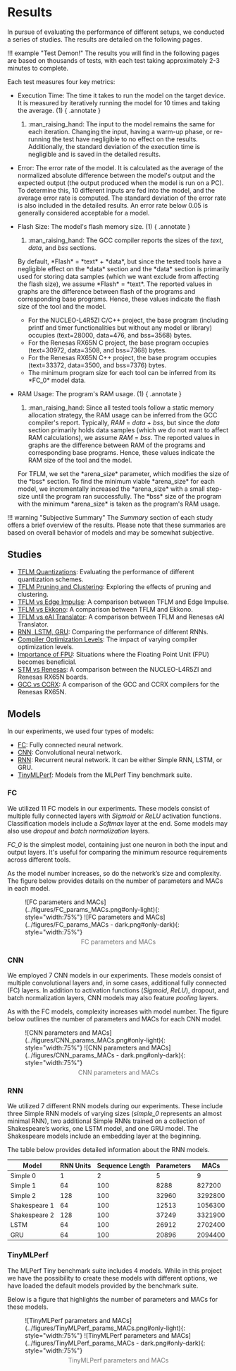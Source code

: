 # Results

In pursue of evaluating the performance of different setups, we conducted a series of studies. The results are detailed on the following pages.

!!! example "Test Demon!"
    The results you will find in the following pages are based on thousands of tests, with each test taking approximately 2-3 minutes to complete.

Each test measures four key metrics:

- Execution Time: The time it takes to run the model on the target device. It is measured by iteratively running the model for 10 times and taking the average. (1)
{ .annotate }

    1.  :man_raising_hand: The input to the model remains the same for each iteration. Changing the input, having a warm-up phase, or re-running the test have negligible to no effect on the results. Additionally, the standard deviation of the execution time is negligible and is saved in the detailed results.

- Error: The error rate of the model. It is calculated as the average of the normalized absolute difference between the model's output and the expected output (the output produced when the model is run on a PC). To determine this, 10 different inputs are fed into the model, and the average error rate is computed. The standard deviation of the error rate is also included in the detailed results. An error rate below 0.05 is generally considered acceptable for a model.

- Flash Size: The model's flash memory size. (1)
{ .annotate }

    1.  :man_raising_hand: The GCC compiler reports the sizes of the *text*, *data*, and *bss* sections.
    <p>By default, *Flash* = *text* + *data*, but since the tested tools have a negligible effect on the *data* section and the *data* section is primarily used for storing data samples (which we want exclude from affecting the flash size), we assume *Flash* = *text*. The reported values in graphs are the difference between flash of the programs and corresponding base programs. Hence, these values indicate the flash size of the tool and the model.</p>
    <p><ul>
        <li>For the NUCLEO-L4R5ZI C/C++ project, the base program (including printf and timer functionalities but without any model or library) occupies (text=28000, data=476, and bss=3568) bytes.</li>
        <li>For the Renesas RX65N C project, the base program occupies (text=30972, data=3508, and bss=7368) bytes.</li>
        <li>For the Renesas RX65N C++ project, the base program occupies (text=33372, data=3500, and bss=7376) bytes.</li>
        <li>The minimum program size for each tool can be inferred from its *FC_0* model data.</li>
    </ul></p>

- RAM Usage: The program's RAM usage. (1)
{ .annotate }

    1.  :man_raising_hand: Since all tested tools follow a static memory allocation strategy, the RAM usage can be inferred from the GCC compiler's report. Typically, *RAM* = *data* + *bss*, but since the *data* section primarily holds data samples (which we do not want to affect RAM calculations), we assume *RAM* = *bss*. The reported values in graphs are the difference between RAM of the programs and corresponding base programs. Hence, these values indicate the RAM size of the tool and the model.
    <p>For TFLM, we set the *arena_size* parameter, which modifies the size of the *bss* section. To find the minimum viable *arena_size* for each model, we incrementally increased the *arena_size* with a small step-size until the program ran successfully. The *bss* size of the program with the minimum *arena_size* is taken as the program's RAM usage.</p>

!!! warning "Subjective Summary"
    The *Summary* section of each study offers a brief overview of the results. Please note that these summaries are based on overall behavior of models and may be somewhat subjective.


## Studies

- [TFLM Quantizations](TFLM_quantizations.md): Evaluating the performance of different quantization schemes.
- [TFLM Pruning and Clustering](TFLM_pruning_and_clustering.md): Exploring the effects of pruning and clustering.
- [TFLM vs Edge Impulse](TFLM_vs_Edge_Impulse.md): A comparison between TFLM and Edge Impulse.
- [TFLM vs Ekkono](TFLM_vs_Ekkono.md): A comparison between TFLM and Ekkono.
- [TFLM vs eAI Translator](TFLM_vs_eAI_Translator.md): A comparison between TFLM and Renesas eAI Translator.
- [RNN, LSTM, GRU](RNN_LSTM_GRU.md): Comparing the performance of different RNNs.
- [Compiler Optimization Levels](Compiler_optimization_levels.md): The impact of varying compiler optimization levels.
- [Importance of FPU](Importance_of_FPU.md): Situations where the Floating Point Unit (FPU) becomes beneficial.
- [STM vs Renesas](STM_vs_Renesas.md): A comparison between the NUCLEO-L4R5ZI and Renesas RX65N boards.
- [GCC vs CCRX](GCC_vs_CCRX.md): A comparison of the GCC and CCRX compilers for the Renesas RX65N.

## Models

In our experiments, we used four types of models:

- [FC](#fc): Fully connected neural network.
- [CNN](#cnn): Convolutional neural network.
- [RNN](#rnn): Recurrent neural network. It can be either Simple RNN, LSTM, or GRU.
- [TinyMLPerf](#tinymlperf): Models from the MLPerf Tiny benchmark suite.

### FC

We utilized 11 FC models in our experiments. These models consist of multiple fully connected layers with *Sigmoid* or *ReLU* activation functions. Classification models include a *Softmax* layer at the end. Some models may also use *dropout* and *batch normalization* layers.

*FC_0* is the simplest model, containing just one neuron in both the input and output layers. It's useful for comparing the minimum resource requirements across different tools.

As the model number increases, so do the network’s size and complexity. The figure below provides details on the number of parameters and MACs in each model.

<figure markdown="span">
    ![FC parameters and MACs](../figures/FC_params_MACs.png#only-light){: style="width:75%"}
    ![FC parameters and MACs](../figures/FC_params_MACs - dark.png#only-dark){: style="width:75%"}
    <figcaption>FC parameters and MACs</figcaption>
</figure>

### CNN

We employed 7 CNN models in our experiments. These models consist of multiple convolutional layers and, in some cases, additional fully connected (FC) layers. In addition to activation functions (*Sigmoid*, *ReLU*), dropout, and batch normalization layers, CNN models may also feature *pooling* layers.

As with the FC models, complexity increases with model number. The figure below outlines the number of parameters and MACs for each CNN model.

<figure markdown="span">
    ![CNN parameters and MACs](../figures/CNN_params_MACs.png#only-light){: style="width:75%"}
    ![CNN parameters and MACs](../figures/CNN_params_MACs - dark.png#only-dark){: style="width:75%"}
    <figcaption>CNN parameters and MACs</figcaption>
</figure>

### RNN

We utilized 7 different RNN models during our experiments. These include three Simple RNN models of varying sizes (*simple_0* represents an almost minimal RNN), two additional Simple RNNs trained on a collection of Shakespeare’s works, one LSTM model, and one GRU model. The Shakespeare models include an embedding layer at the beginning.

The table below provides detailed information about the RNN models.

| Model         | RNN Units | Sequence Length | Parameters | MACs    |
|---------------|-----------|-----------------|------------|---------|
| Simple 0      | 1         | 2               | 5          | 9       |
| Simple 1      | 64        | 100             | 8288       | 827200  |
| Simple 2      | 128       | 100             | 32960      | 3292800 |
| Shakespeare 1 | 64        | 100             | 12513      | 1056300 |
| Shakespeare 2 | 128       | 100             | 37249      | 3321900 |
| LSTM          | 64        | 100             | 26912      | 2702400 |
| GRU           | 64        | 100             | 20896      | 2094400 |

### TinyMLPerf

The MLPerf Tiny benchmark suite includes 4 models. While in this project we have the possibility to create these models with different options, we have loaded the default models provided by the benchmark suite.

Below is a figure that highlights the number of parameters and MACs for these models.

<figure markdown="span">
    ![TinyMLPerf parameters and MACs](../figures/TinyMLPerf_params_MACs.png#only-light){: style="width:75%"}
    ![TinyMLPerf parameters and MACs](../figures/TinyMLPerf_params_MACs - dark.png#only-dark){: style="width:75%"}
    <figcaption>TinyMLPerf parameters and MACs</figcaption>
</figure>


<style>
    figcaption {
        text-align: center;
        font-size: 14px;
        color: rgb(117, 117, 117);
        margin-top: 5px;
    }

    figcaption:hover {
        color: rgb(186, 104, 200);
    }
</style>
